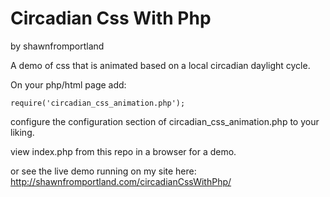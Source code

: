 # Circadian Css With Php
by shawnfromportland

A demo of css that is animated based on a local circadian daylight cycle. 

On your php/html page add:
```
require('circadian_css_animation.php');
```

configure the configuration section of circadian_css_animation.php to your liking.

view index.php from this repo in a browser for a demo. 

or see the live demo running on my site here:
http://shawnfromportland.com/circadianCssWithPhp/
